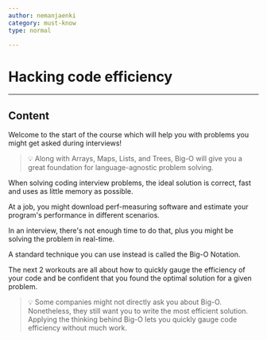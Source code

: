 ```yaml
---
author: nemanjaenki
category: must-know
type: normal

---
```


# Hacking code efficiency

---
## Content

Welcome to the start of the course which will help you with problems you might get asked during interviews!

> 💡 Along with Arrays, Maps, Lists, and Trees, Big-O will give you a great foundation for language-agnostic problem solving.

When solving coding interview problems, the ideal solution is correct, fast and uses as little memory as possible.

At a job, you might download perf-measuring software and estimate your program's performance in different scenarios.

In an interview, there's not enough time to do that, plus you might be solving the problem in real-time.

A standard technique you can use instead is called the Big-O Notation.

The next 2 workouts are all about how to quickly gauge the efficiency of your code and be confident that you found the optimal solution for a given problem.

> 💡 Some companies might not directly ask you about Big-O. Nonetheless, they still want you to write the most efficient solution. Applying the thinking behind Big-O lets you quickly gauge code efficiency without much work.
